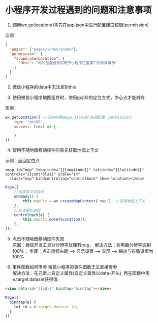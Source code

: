 # 小程序开发过程遇到的问题和注意事项

1. 调用wx.getlocation()需先在app.json中进行配置接口权限(permission)

示例：
```json
{
  "pages": ["pages/index/index"],
  "permission": {
    "scope.userLocation": {
      "desc": "你的位置信息将用于小程序位置接口的效果展示"
    }
  }
}
```
2. 微信小程序的data中无法拿到this 

3. 使用微信小程序地图组件时，使用gcj02的定位方式，中心点才能对齐

实例：
```javascript
wx.getLocation({ //调用前需在app.json进行权限配置（permission）
    type: 'gcj02',
    success: (res) => {

    } 
})
``` 
4. 使用不随地图移动控件时需先获取地图上下文

示例：返回定位点
```wxml
<map id="map" longitude="{{longitude}}" latitude="{{latitude}}" controls="{{controls}}" scale="14" 
  class="map" bindcontroltap="controlback" show-location></map>
```

```javascript
Page({
    //页面首次渲染时
    onReady() {
        this.mapCtx = wx.createMapContext('map'); //获得地图上下文
    },
    //点击图标返回
    controlback(e) {
        this.mapCtx.moveToLocation();
    },
});

```

5. 点击不随地图移动控件失效   
原因：微信开发工具对分辨率处理有bug，
解决方法：将电脑分辨率调到100%；
步骤：点击鼠标右键 --> 显示设置 --> 显示 --> 缩放与布局设置为100%

6. 事件函数如何传参
微信小程序的事件函数无法直接传参  
解决方法：在元素上自定义属性(自定义属性以data-开头), 再在函数中用e.target.dataset获得值;


```html
<view data-id="{{id}}" bindtap="bindtap"></view>
```

```javascript
Page({
  bindtap(e) {
    let id = e.target.dataset.id;
  }
})
```